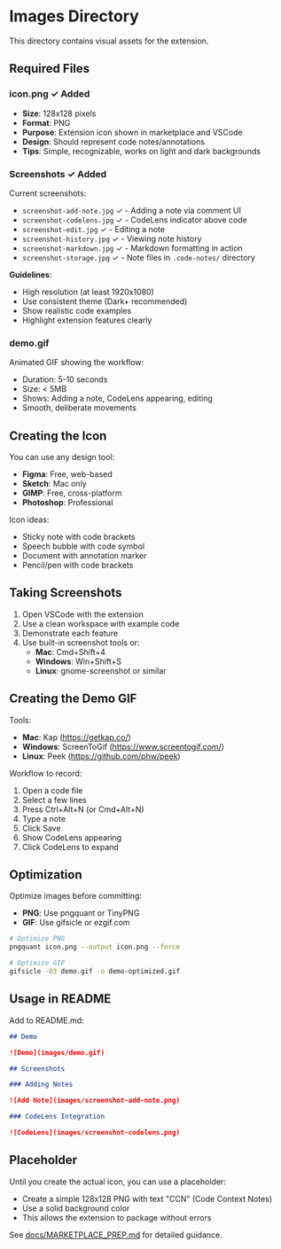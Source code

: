 # Images Directory

This directory contains visual assets for the extension.

## Required Files

### icon.png ✓ Added

- **Size**: 128x128 pixels
- **Format**: PNG
- **Purpose**: Extension icon shown in marketplace and VSCode
- **Design**: Should represent code notes/annotations
- **Tips**: Simple, recognizable, works on light and dark backgrounds

### Screenshots ✓ Added

Current screenshots:

- `screenshot-add-note.jpg` ✓ - Adding a note via comment UI
- `screenshot-codelens.jpg` ✓ - CodeLens indicator above code
- `screenshot-edit.jpg` ✓ - Editing a note
- `screenshot-history.jpg` ✓ - Viewing note history
- `screenshot-markdown.jpg` ✓ - Markdown formatting in action
- `screenshot-storage.jpg` ✓ - Note files in `.code-notes/` directory

**Guidelines**:

- High resolution (at least 1920x1080)
- Use consistent theme (Dark+ recommended)
- Show realistic code examples
- Highlight extension features clearly

### demo.gif

Animated GIF showing the workflow:

- Duration: 5-10 seconds
- Size: < 5MB
- Shows: Adding a note, CodeLens appearing, editing
- Smooth, deliberate movements

## Creating the Icon

You can use any design tool:

- **Figma**: Free, web-based
- **Sketch**: Mac only
- **GIMP**: Free, cross-platform
- **Photoshop**: Professional

Icon ideas:

- Sticky note with code brackets
- Speech bubble with code symbol
- Document with annotation marker
- Pencil/pen with code brackets

## Taking Screenshots

1. Open VSCode with the extension
2. Use a clean workspace with example code
3. Demonstrate each feature
4. Use built-in screenshot tools or:
   - **Mac**: Cmd+Shift+4
   - **Windows**: Win+Shift+S
   - **Linux**: gnome-screenshot or similar

## Creating the Demo GIF

Tools:

- **Mac**: Kap (https://getkap.co/)
- **Windows**: ScreenToGif (https://www.screentogif.com/)
- **Linux**: Peek (https://github.com/phw/peek)

Workflow to record:

1. Open a code file
2. Select a few lines
3. Press Ctrl+Alt+N (or Cmd+Alt+N)
4. Type a note
5. Click Save
6. Show CodeLens appearing
7. Click CodeLens to expand

## Optimization

Optimize images before committing:

- **PNG**: Use pngquant or TinyPNG
- **GIF**: Use gifsicle or ezgif.com

```bash
# Optimize PNG
pngquant icon.png --output icon.png --force

# Optimize GIF
gifsicle -O3 demo.gif -o demo-optimized.gif
```

## Usage in README

Add to README.md:

```markdown
## Demo

![Demo](images/demo.gif)

## Screenshots

### Adding Notes

![Add Note](images/screenshot-add-note.png)

### CodeLens Integration

![CodeLens](images/screenshot-codelens.png)
```

## Placeholder

Until you create the actual icon, you can use a placeholder:

- Create a simple 128x128 PNG with text "CCN" (Code Context Notes)
- Use a solid background color
- This allows the extension to package without errors

See [docs/MARKETPLACE_PREP.md](../docs/MARKETPLACE_PREP.md) for detailed guidance.
